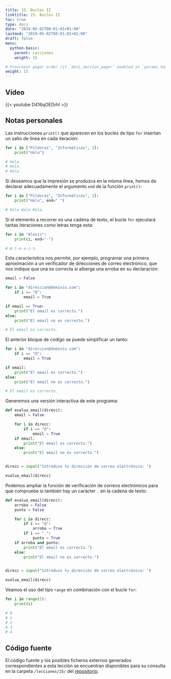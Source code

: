 ```yaml
---
title: 15. Bucles II
linktitle: 15. Bucles II
toc: true
type: docs
date: "2019-05-02T00:01:01+01:00"
lastmod: "2019-05-02T00:01:01+01:00"
draft: false
menu:
  python-basic:
    parent: Lecciones
    weight: 15

# Prev/next pager order (if `docs_section_pager` enabled in `params.toml`)
weight: 15
---
```


## Vídeo

{{< youtube D416qOEDrhI >}}

## Notas personales

Las instrucciones `print()` que aparecen en los bucles de tipo `for` insertan un salto de línea en cada iteración:

```python
for i in ["Píldoras", "Informáticas", 3]:
    print("Hola")

# Hola
# Hola
# Hola
```

Si deseamos que la impresión se produzca en la misma línea, hemos de declarar adecuadamente el argumento `end` de la función `print()`:

```python
for i in ["Píldoras", "Informáticas", 3]:
    print("Hola", end=" ")

# Hola Hola Hola
```

Si el elemento a recorrer es una cadena de texto, el bucle `for` ejecutará tantas iteraciones como letras tenga esta:

```python
for i in "Alexis":
    print(i, end="-")

# A-l-e-x-i-s-
```

Esta característica nos permite, por ejemplo, programar una primera aproximación a un verificador de direcciones de correo electrónico, que nos indique que una es correcta si alberga una arroba en su declaración:

```python
email = False

for i in "direccion@dominio.com":
    if i == "@":
        email = True

if email == True:
    print("El email es correcto.")
else:
    print("El email no es correcto.")

# El email es correcto.
```

El anterior bloque de código se puede simplificar un tanto:

```python
for i in "direccion@dominio.com":
    if i == "@":
        email = True

if email:
    print("El email es correcto.")
else:
    print("El email no es correcto.")

# El email es correcto.
```

Generemos una versión interactiva de este programa:

```python
def evalua_email(direcc):
    email = False

    for i in direcc:
        if i == "@":
            email = True
    if email:
        print("El email es correcto.")
    else:
        print("El email no es correcto.")


direcc = input("Introduce tu dirección de correo electrónico: ")

evalua_email(direcc)
```

Podemos ampliar la función de verificación de correos electrónicos para que compruebe si también hay un carácter `.` en la cadena de texto:

```python
def evalua_email(direcc):
    arroba = False
    punto = False

    for i in direcc:
        if i == "@":
            arroba = True
        if i == ".":
            punto = True
    if arroba and punto:
        print("El email es correcto.")
    else:
        print("El email no es correcto.")


direcc = input("Introduce tu dirección de correo electrónico: ")

evalua_email(direcc)
```

Veamos el uso del tipo `range` en combinación con el bucle `for`:

```python
for i in range(5):
    print(i)

# 0
# 1
# 2
# 3
# 4
```

## Código fuente

El código fuente y los posibles ficheros externos generados correspondientes a esta lección se encuentran disponibles para su consulta en la carpeta `/lecciones/15/` del [repositorio](https://github.com/ImAlexisSaez/curso-python-desde-0).
